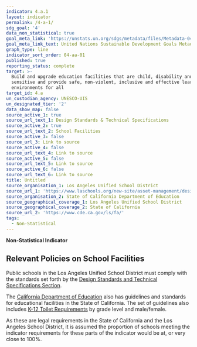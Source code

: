 ```yaml
---
indicator: 4.a.1
layout: indicator
permalink: /4-a-1/
sdg_goal: '4'
data_non_statistical: true
goal_meta_link: 'https://unstats.un.org/sdgs/metadata/files/Metadata-04-0A-01.pdf'
goal_meta_link_text: United Nations Sustainable Development Goals Metadata (pdf 210kB)
graph_type: line
indicator_sort_order: 04-aa-01
published: true
reporting_status: complete
target: >-
  Build and upgrade education facilities that are child, disability and gender
  sensitive and provide safe, non-violent, inclusive and effective learning
  environments for all
target_id: 4.a
un_custodian_agency: UNESCO-UIS
un_designated_tier: '2'
data_show_map: false
source_active_1: true
source_url_text_1: Design Standards & Technical Specifications
source_active_2: true
source_url_text_2: School Facilities
source_active_3: false
source_url_3: Link to source
source_active_4: false
source_url_text_4: Link to source
source_active_5: false
source_url_text_5: Link to source
source_active_6: false
source_url_text_6: Link to source
title: Untitled
source_organisation_1: Los Angeles Unified School District
source_url_1: 'https://www.laschools.org/new-site/asset-management/design-standards'
source_organisation_2: State of California Department of Education
source_geographical_coverage_1: Los Angeles Unified School District
source_geographical_coverage_2: State of California
source_url_2: 'https://www.cde.ca.gov/ls/fa/'
tags:
  - Non-Statistical
---
```

**Non-Statistical Indicator**

## Relevant Policies on School Facilities

Public schools in the Los Angeles Unified School District must comply with the standards set forth by the [Design Standards and Technical Specifications Section](https://www.laschools.org/new-site/asset-management/design-standards). 

The [California Department of Education](https://www.cde.ca.gov/ls/fa/) also has guidelines and standards for educational facilities in the State of California. The set of guidelines also includes [K-12 Toilet Requirements](https://www.cde.ca.gov/ls/fa/sf/toiletrequire.asp) by grade level and male/female. 

As these are legal requirements in the State of California and the Los Angeles School District, it is assumed the proportion of schools meeting the indicator requirements for these parts of the indicator would be at, or very close to 100%.
